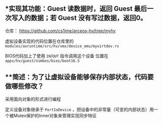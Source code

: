 ## *实现其功能：Guest 读数据时，返回 Guest 最后一次写入的数据；若 Guest 没有写过数据，返回0。

仓库： https://github.com/cs1ime/arceos-hv/tree/myhv

虚拟设备实现的代码位置在仓库里的 `modules/axruntime/src/hv/vmx/device_emu/myvirtdev.rs`

BIOS代码加上了使用 `IN`/`OUT` 指令调用这个设备 位置在`apps/hv/guest/nimbos/bios/boot16.S`

## **简述：为了让虚拟设备能够保存内部状态，代码要做哪些修改？

采用面向对象的形式进行编程

定义设备对象继承于 `PortIoDevice` ，把设备中的非常量（可变的内部状态）用一个被Mutex保护的Inner对象来管理实现同步特征





